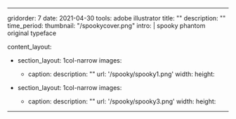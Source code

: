 ---

gridorder: 7
date: 2021-04-30
tools: adobe illustrator
title: ""
description: ""
time_period:
thumbnail: "/spookycover.png"
intro: |
 spooky phantom <br>
 original typeface

content_layout:
  - section_layout: 1col-narrow
    images:
      - caption:
        description: ""
        url: '/spooky/spooky1.png'
        width:
        height:
        
  - section_layout: 1col-narrow
    images:
      - caption:
        description: ""
        url: '/spooky/spooky3.png'
        width:
        height:

---